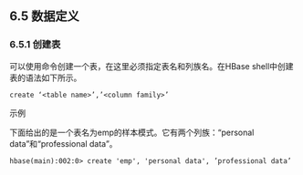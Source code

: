 ## 6.5 数据定义

### 6.5.1 创建表

可以使用命令创建一个表，在这里必须指定表名和列族名。在HBase shell中创建表的语法如下所示。

```
create ‘<table name>’,’<column family>’
```

示例

下面给出的是一个表名为emp的样本模式。它有两个列族：“personal data”和“professional data”。

```
hbase(main):002:0> create 'emp', 'personal data', ’professional data’
```



